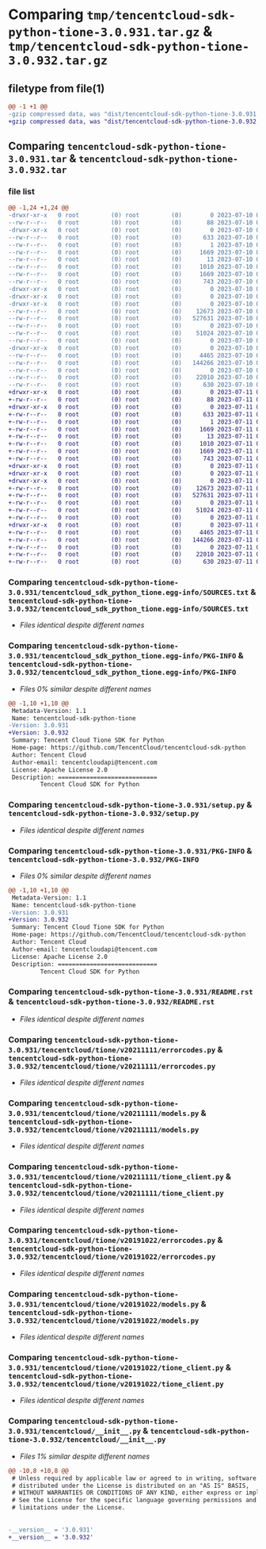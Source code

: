 # Comparing `tmp/tencentcloud-sdk-python-tione-3.0.931.tar.gz` & `tmp/tencentcloud-sdk-python-tione-3.0.932.tar.gz`

## filetype from file(1)

```diff
@@ -1 +1 @@
-gzip compressed data, was "dist/tencentcloud-sdk-python-tione-3.0.931.tar", last modified: Mon Jul 10 00:54:49 2023, max compression
+gzip compressed data, was "dist/tencentcloud-sdk-python-tione-3.0.932.tar", last modified: Tue Jul 11 01:02:32 2023, max compression
```

## Comparing `tencentcloud-sdk-python-tione-3.0.931.tar` & `tencentcloud-sdk-python-tione-3.0.932.tar`

### file list

```diff
@@ -1,24 +1,24 @@
-drwxr-xr-x   0 root         (0) root         (0)        0 2023-07-10 00:54:49.000000 tencentcloud-sdk-python-tione-3.0.931/
--rw-r--r--   0 root         (0) root         (0)       88 2023-07-10 00:54:49.000000 tencentcloud-sdk-python-tione-3.0.931/setup.cfg
-drwxr-xr-x   0 root         (0) root         (0)        0 2023-07-10 00:54:49.000000 tencentcloud-sdk-python-tione-3.0.931/tencentcloud_sdk_python_tione.egg-info/
--rw-r--r--   0 root         (0) root         (0)      633 2023-07-10 00:54:49.000000 tencentcloud-sdk-python-tione-3.0.931/tencentcloud_sdk_python_tione.egg-info/SOURCES.txt
--rw-r--r--   0 root         (0) root         (0)        1 2023-07-10 00:54:49.000000 tencentcloud-sdk-python-tione-3.0.931/tencentcloud_sdk_python_tione.egg-info/dependency_links.txt
--rw-r--r--   0 root         (0) root         (0)     1669 2023-07-10 00:54:49.000000 tencentcloud-sdk-python-tione-3.0.931/tencentcloud_sdk_python_tione.egg-info/PKG-INFO
--rw-r--r--   0 root         (0) root         (0)       13 2023-07-10 00:54:49.000000 tencentcloud-sdk-python-tione-3.0.931/tencentcloud_sdk_python_tione.egg-info/top_level.txt
--rw-r--r--   0 root         (0) root         (0)     1010 2023-07-10 00:54:49.000000 tencentcloud-sdk-python-tione-3.0.931/setup.py
--rw-r--r--   0 root         (0) root         (0)     1669 2023-07-10 00:54:49.000000 tencentcloud-sdk-python-tione-3.0.931/PKG-INFO
--rw-r--r--   0 root         (0) root         (0)      743 2023-07-10 00:54:49.000000 tencentcloud-sdk-python-tione-3.0.931/README.rst
-drwxr-xr-x   0 root         (0) root         (0)        0 2023-07-10 00:54:49.000000 tencentcloud-sdk-python-tione-3.0.931/tencentcloud/
-drwxr-xr-x   0 root         (0) root         (0)        0 2023-07-10 00:54:49.000000 tencentcloud-sdk-python-tione-3.0.931/tencentcloud/tione/
-drwxr-xr-x   0 root         (0) root         (0)        0 2023-07-10 00:54:49.000000 tencentcloud-sdk-python-tione-3.0.931/tencentcloud/tione/v20211111/
--rw-r--r--   0 root         (0) root         (0)    12673 2023-07-10 00:54:49.000000 tencentcloud-sdk-python-tione-3.0.931/tencentcloud/tione/v20211111/errorcodes.py
--rw-r--r--   0 root         (0) root         (0)   527631 2023-07-10 00:54:49.000000 tencentcloud-sdk-python-tione-3.0.931/tencentcloud/tione/v20211111/models.py
--rw-r--r--   0 root         (0) root         (0)        0 2023-07-10 00:54:49.000000 tencentcloud-sdk-python-tione-3.0.931/tencentcloud/tione/v20211111/__init__.py
--rw-r--r--   0 root         (0) root         (0)    51024 2023-07-10 00:54:49.000000 tencentcloud-sdk-python-tione-3.0.931/tencentcloud/tione/v20211111/tione_client.py
--rw-r--r--   0 root         (0) root         (0)        0 2023-07-10 00:54:49.000000 tencentcloud-sdk-python-tione-3.0.931/tencentcloud/tione/__init__.py
-drwxr-xr-x   0 root         (0) root         (0)        0 2023-07-10 00:54:49.000000 tencentcloud-sdk-python-tione-3.0.931/tencentcloud/tione/v20191022/
--rw-r--r--   0 root         (0) root         (0)     4465 2023-07-10 00:54:49.000000 tencentcloud-sdk-python-tione-3.0.931/tencentcloud/tione/v20191022/errorcodes.py
--rw-r--r--   0 root         (0) root         (0)   144266 2023-07-10 00:54:49.000000 tencentcloud-sdk-python-tione-3.0.931/tencentcloud/tione/v20191022/models.py
--rw-r--r--   0 root         (0) root         (0)        0 2023-07-10 00:54:49.000000 tencentcloud-sdk-python-tione-3.0.931/tencentcloud/tione/v20191022/__init__.py
--rw-r--r--   0 root         (0) root         (0)    22010 2023-07-10 00:54:49.000000 tencentcloud-sdk-python-tione-3.0.931/tencentcloud/tione/v20191022/tione_client.py
--rw-r--r--   0 root         (0) root         (0)      630 2023-07-10 00:54:49.000000 tencentcloud-sdk-python-tione-3.0.931/tencentcloud/__init__.py
+drwxr-xr-x   0 root         (0) root         (0)        0 2023-07-11 01:02:32.000000 tencentcloud-sdk-python-tione-3.0.932/
+-rw-r--r--   0 root         (0) root         (0)       88 2023-07-11 01:02:32.000000 tencentcloud-sdk-python-tione-3.0.932/setup.cfg
+drwxr-xr-x   0 root         (0) root         (0)        0 2023-07-11 01:02:32.000000 tencentcloud-sdk-python-tione-3.0.932/tencentcloud_sdk_python_tione.egg-info/
+-rw-r--r--   0 root         (0) root         (0)      633 2023-07-11 01:02:32.000000 tencentcloud-sdk-python-tione-3.0.932/tencentcloud_sdk_python_tione.egg-info/SOURCES.txt
+-rw-r--r--   0 root         (0) root         (0)        1 2023-07-11 01:02:32.000000 tencentcloud-sdk-python-tione-3.0.932/tencentcloud_sdk_python_tione.egg-info/dependency_links.txt
+-rw-r--r--   0 root         (0) root         (0)     1669 2023-07-11 01:02:32.000000 tencentcloud-sdk-python-tione-3.0.932/tencentcloud_sdk_python_tione.egg-info/PKG-INFO
+-rw-r--r--   0 root         (0) root         (0)       13 2023-07-11 01:02:32.000000 tencentcloud-sdk-python-tione-3.0.932/tencentcloud_sdk_python_tione.egg-info/top_level.txt
+-rw-r--r--   0 root         (0) root         (0)     1010 2023-07-11 01:02:31.000000 tencentcloud-sdk-python-tione-3.0.932/setup.py
+-rw-r--r--   0 root         (0) root         (0)     1669 2023-07-11 01:02:32.000000 tencentcloud-sdk-python-tione-3.0.932/PKG-INFO
+-rw-r--r--   0 root         (0) root         (0)      743 2023-07-11 01:02:31.000000 tencentcloud-sdk-python-tione-3.0.932/README.rst
+drwxr-xr-x   0 root         (0) root         (0)        0 2023-07-11 01:02:32.000000 tencentcloud-sdk-python-tione-3.0.932/tencentcloud/
+drwxr-xr-x   0 root         (0) root         (0)        0 2023-07-11 01:02:32.000000 tencentcloud-sdk-python-tione-3.0.932/tencentcloud/tione/
+drwxr-xr-x   0 root         (0) root         (0)        0 2023-07-11 01:02:32.000000 tencentcloud-sdk-python-tione-3.0.932/tencentcloud/tione/v20211111/
+-rw-r--r--   0 root         (0) root         (0)    12673 2023-07-11 01:02:31.000000 tencentcloud-sdk-python-tione-3.0.932/tencentcloud/tione/v20211111/errorcodes.py
+-rw-r--r--   0 root         (0) root         (0)   527631 2023-07-11 01:02:31.000000 tencentcloud-sdk-python-tione-3.0.932/tencentcloud/tione/v20211111/models.py
+-rw-r--r--   0 root         (0) root         (0)        0 2023-07-11 01:02:31.000000 tencentcloud-sdk-python-tione-3.0.932/tencentcloud/tione/v20211111/__init__.py
+-rw-r--r--   0 root         (0) root         (0)    51024 2023-07-11 01:02:31.000000 tencentcloud-sdk-python-tione-3.0.932/tencentcloud/tione/v20211111/tione_client.py
+-rw-r--r--   0 root         (0) root         (0)        0 2023-07-11 01:02:31.000000 tencentcloud-sdk-python-tione-3.0.932/tencentcloud/tione/__init__.py
+drwxr-xr-x   0 root         (0) root         (0)        0 2023-07-11 01:02:32.000000 tencentcloud-sdk-python-tione-3.0.932/tencentcloud/tione/v20191022/
+-rw-r--r--   0 root         (0) root         (0)     4465 2023-07-11 01:02:31.000000 tencentcloud-sdk-python-tione-3.0.932/tencentcloud/tione/v20191022/errorcodes.py
+-rw-r--r--   0 root         (0) root         (0)   144266 2023-07-11 01:02:31.000000 tencentcloud-sdk-python-tione-3.0.932/tencentcloud/tione/v20191022/models.py
+-rw-r--r--   0 root         (0) root         (0)        0 2023-07-11 01:02:31.000000 tencentcloud-sdk-python-tione-3.0.932/tencentcloud/tione/v20191022/__init__.py
+-rw-r--r--   0 root         (0) root         (0)    22010 2023-07-11 01:02:31.000000 tencentcloud-sdk-python-tione-3.0.932/tencentcloud/tione/v20191022/tione_client.py
+-rw-r--r--   0 root         (0) root         (0)      630 2023-07-11 01:02:31.000000 tencentcloud-sdk-python-tione-3.0.932/tencentcloud/__init__.py
```

### Comparing `tencentcloud-sdk-python-tione-3.0.931/tencentcloud_sdk_python_tione.egg-info/SOURCES.txt` & `tencentcloud-sdk-python-tione-3.0.932/tencentcloud_sdk_python_tione.egg-info/SOURCES.txt`

 * *Files identical despite different names*

### Comparing `tencentcloud-sdk-python-tione-3.0.931/tencentcloud_sdk_python_tione.egg-info/PKG-INFO` & `tencentcloud-sdk-python-tione-3.0.932/tencentcloud_sdk_python_tione.egg-info/PKG-INFO`

 * *Files 0% similar despite different names*

```diff
@@ -1,10 +1,10 @@
 Metadata-Version: 1.1
 Name: tencentcloud-sdk-python-tione
-Version: 3.0.931
+Version: 3.0.932
 Summary: Tencent Cloud Tione SDK for Python
 Home-page: https://github.com/TencentCloud/tencentcloud-sdk-python
 Author: Tencent Cloud
 Author-email: tencentcloudapi@tencent.com
 License: Apache License 2.0
 Description: ============================
         Tencent Cloud SDK for Python
```

### Comparing `tencentcloud-sdk-python-tione-3.0.931/setup.py` & `tencentcloud-sdk-python-tione-3.0.932/setup.py`

 * *Files identical despite different names*

### Comparing `tencentcloud-sdk-python-tione-3.0.931/PKG-INFO` & `tencentcloud-sdk-python-tione-3.0.932/PKG-INFO`

 * *Files 0% similar despite different names*

```diff
@@ -1,10 +1,10 @@
 Metadata-Version: 1.1
 Name: tencentcloud-sdk-python-tione
-Version: 3.0.931
+Version: 3.0.932
 Summary: Tencent Cloud Tione SDK for Python
 Home-page: https://github.com/TencentCloud/tencentcloud-sdk-python
 Author: Tencent Cloud
 Author-email: tencentcloudapi@tencent.com
 License: Apache License 2.0
 Description: ============================
         Tencent Cloud SDK for Python
```

### Comparing `tencentcloud-sdk-python-tione-3.0.931/README.rst` & `tencentcloud-sdk-python-tione-3.0.932/README.rst`

 * *Files identical despite different names*

### Comparing `tencentcloud-sdk-python-tione-3.0.931/tencentcloud/tione/v20211111/errorcodes.py` & `tencentcloud-sdk-python-tione-3.0.932/tencentcloud/tione/v20211111/errorcodes.py`

 * *Files identical despite different names*

### Comparing `tencentcloud-sdk-python-tione-3.0.931/tencentcloud/tione/v20211111/models.py` & `tencentcloud-sdk-python-tione-3.0.932/tencentcloud/tione/v20211111/models.py`

 * *Files identical despite different names*

### Comparing `tencentcloud-sdk-python-tione-3.0.931/tencentcloud/tione/v20211111/tione_client.py` & `tencentcloud-sdk-python-tione-3.0.932/tencentcloud/tione/v20211111/tione_client.py`

 * *Files identical despite different names*

### Comparing `tencentcloud-sdk-python-tione-3.0.931/tencentcloud/tione/v20191022/errorcodes.py` & `tencentcloud-sdk-python-tione-3.0.932/tencentcloud/tione/v20191022/errorcodes.py`

 * *Files identical despite different names*

### Comparing `tencentcloud-sdk-python-tione-3.0.931/tencentcloud/tione/v20191022/models.py` & `tencentcloud-sdk-python-tione-3.0.932/tencentcloud/tione/v20191022/models.py`

 * *Files identical despite different names*

### Comparing `tencentcloud-sdk-python-tione-3.0.931/tencentcloud/tione/v20191022/tione_client.py` & `tencentcloud-sdk-python-tione-3.0.932/tencentcloud/tione/v20191022/tione_client.py`

 * *Files identical despite different names*

### Comparing `tencentcloud-sdk-python-tione-3.0.931/tencentcloud/__init__.py` & `tencentcloud-sdk-python-tione-3.0.932/tencentcloud/__init__.py`

 * *Files 1% similar despite different names*

```diff
@@ -10,8 +10,8 @@
 # Unless required by applicable law or agreed to in writing, software
 # distributed under the License is distributed on an "AS IS" BASIS,
 # WITHOUT WARRANTIES OR CONDITIONS OF ANY KIND, either express or implied.
 # See the License for the specific language governing permissions and
 # limitations under the License.
 
 
-__version__ = '3.0.931'
+__version__ = '3.0.932'
```

